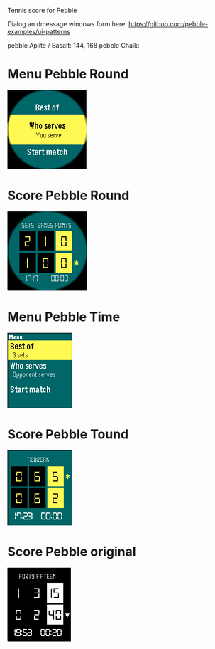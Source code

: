 Tennis score for Pebble

Dialog an dmessage windows form here: https://github.com/pebble-examples/ui-patterns

pebble Aplite / Basalt: 144, 168
pebble Chalk: 

# Menu Pebble Round

![](screenshots/Menu.Chalk.png)

# Score Pebble Round

![](screenshots/Score.Chalk.png)

# Menu Pebble Time

![](screenshots/Menu.Basalt.png)

# Score Pebble Tound

![](screenshots/Score.Basalt.png)

# Score Pebble original

![](screenshots/Score.Aplite2.png)
